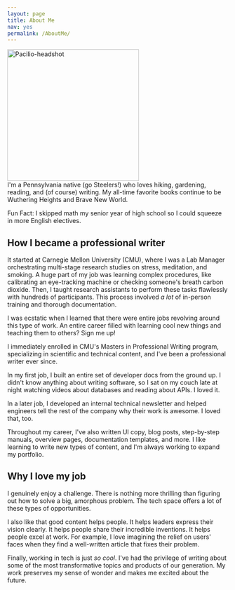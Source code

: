 ```yaml
---
layout: page
title: About Me
nav: yes
permalink: /AboutMe/
---
```


<img src="/pics-pdfs/Headshot.jpg" alt="Pacilio-headshot" width="300"/>

<br>
I'm a Pennsylvania native (go Steelers!) who loves hiking, gardening, reading, and (of course) writing. My all-time favorite books continue to be Wuthering Heights and Brave New World.

Fun Fact: I skipped math my senior year of high school so I could squeeze in more English electives.

## How I became a professional writer

It started at Carnegie Mellon University (CMU), where I was a Lab Manager orchestrating multi-stage research studies on stress, meditation, and smoking. A huge part of my job was learning complex procedures, like calibrating an eye-tracking machine or checking someone's breath carbon dioxide. Then, I taught research assistants to perform these tasks flawlessly with hundreds of participants. This process involved *a lot* of in-person training and thorough documentation.

I was ecstatic when I learned that there were entire jobs revolving around this type of work. An entire career filled with learning cool new things and teaching them to others? Sign me up!

I immediately enrolled in CMU's Masters in Professional Writing program, specializing in scientific and technical content, and I've been a professional writer ever since.

In my first job, I built an entire set of developer docs from the ground up. I didn't know anything about writing software, so I sat on my couch late at night watching videos about databases and reading about APIs. I loved it.

In a later job, I developed an internal technical newsletter and helped engineers tell the rest of the company why their work is awesome. I loved that, too.

Throughout my career, I've also written UI copy, blog posts, step-by-step manuals, overview pages, documentation templates, and more. I like learning to write new types of content, and I'm always working to expand my portfolio.

## Why I love my job

I genuinely enjoy a challenge. There is nothing more thrilling than figuring out how to solve a big, amorphous problem. The tech space offers a lot of these types of opportunities.

I also like that good content helps people. It helps leaders express their vision clearly. It helps people share their incredible inventions. It helps people excel at work. For example, I love imagining the relief on users' faces when they find a well-written article that fixes their problem.

Finally, working in tech is just *so cool*. I've had the privilege of writing about some of the most transformative topics and products of our generation. My work preserves my sense of wonder and makes me excited about the future.   
